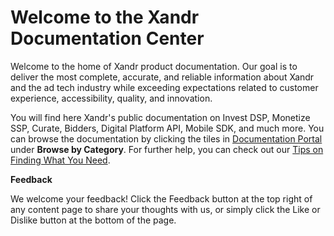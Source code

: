 # Welcome to the Xandr Documentation Center 

Welcome to the home of Xandr product documentation. Our goal is to deliver the most complete, accurate, and reliable information about Xandr and the ad tech industry while exceeding expectations related to customer experience, accessibility, quality, and innovation.

You will find here Xandr's public documentation on Invest DSP, Monetize SSP, Curate, Bidders, Digital Platform API, Mobile SDK, and much more. You can browse the documentation by clicking the tiles in [Documentation Portal](https://docs.xandr.com/) under **Browse by Category**. For further help, you can check out our [Tips on Finding What You Need](https://docs.xandr.com/bundle/portal-announcements/page/topics/finding-content.html).

**Feedback**

We welcome your feedback! Click the Feedback button at the top right of any content page to share your thoughts with us, or simply click the Like or Dislike button at the bottom of the page.

